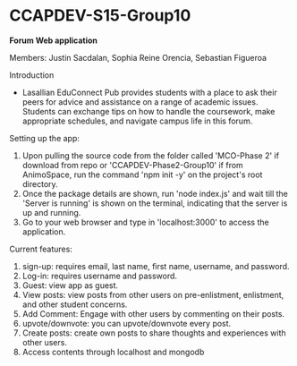 # CCAPDEV-S15-Group10

**Forum Web application**

Members: Justin Sacdalan, Sophia Reine Orencia, Sebastian Figueroa 

Introduction
- Lasallian EduConnect Pub provides students with a place to ask their peers for advice and assistance on a range of academic issues. Students can exchange tips on how to handle the coursework, make appropriate schedules, and navigate campus life in this forum.

Setting up the app:
1. Upon pulling the source code from the folder called 'MCO-Phase 2' if download from repo or 'CCAPDEV-Phase2-Group10' if from AnimoSpace, run the command 'npm init -y' on the project's root directory.
2. Once the package details are shown, run 'node index.js' and wait till the 'Server is running' is shown on the terminal, indicating that the server is up and running. 
3. Go to your web browser and type in 'localhost:3000' to access the application.
 
Current features: 
1. sign-up: requires email, last name, first name, username, and password.
2. Log-in: requires username and password.
3. Guest: view app as guest.
4. View posts: view posts from other users on pre-enlistment, enlistment, and other student concerns.
5. Add Comment: Engage with other users by commenting on their posts.
6. upvote/downvote: you can upvote/downvote every post.
7. Create posts: create own posts to share thoughts and experiences with other users.
8. Access contents through localhost and mongodb

